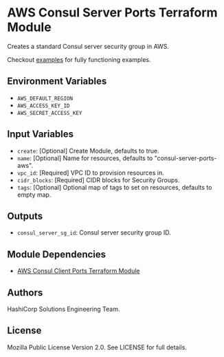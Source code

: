 # AWS Consul Server Ports Terraform Module

Creates a standard Consul server security group in AWS.

Checkout [examples](./examples) for fully functioning examples.

## Environment Variables

- `AWS_DEFAULT_REGION`
- `AWS_ACCESS_KEY_ID`
- `AWS_SECRET_ACCESS_KEY`

## Input Variables

- `create`: [Optional] Create Module, defaults to true.
- `name`: [Optional] Name for resources, defaults to "consul-server-ports-aws".
- `vpc_id`: [Required] VPC ID to provision resources in.
- `cidr_blocks`: [Required] CIDR blocks for Security Groups.
- `tags`: [Optional] Optional map of tags to set on resources, defaults to empty map.

## Outputs

- `consul_server_sg_id`: Consul server security group ID.

## Module Dependencies

- [AWS Consul Client Ports Terraform Module](https://github.com/hashicorp-modules/consul-client-ports-aws)

## Authors

HashiCorp Solutions Engineering Team.

## License

Mozilla Public License Version 2.0. See LICENSE for full details.
